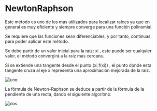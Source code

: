 # NewtonRaphson

Este método es uno de los mas utilizados para localizar raíces ya que en general es muy eficiente y siempre converge para una función polinomial.

Se requiere que las funciones sean diferenciables, y por tanto, continuas, para poder aplicar este método.

Se debe partir de  un valor inicial para la raíz: xi , este puede ser cualquier valor, el método convergirá a la raíz mas cercana.

Si se extiende una tangente desde el punto (xi,f(xi)) , el punto donde esta tangente cruza al eje x representa una aproximación mejorada de la raíz.

![uno](http://test.cua.uam.mx/MN/Methods/Raices/NewtonRaphson/Images/image10.gif)

La fórmula de Newton-Raphson se deduce a partir de la fórmula de la pendiente de una recta, dando el siguiente algoritmo:

![dos](http://www3.fi.mdp.edu.ar/analisis/temas/no_lineales_1/images/fo_newton4.gif)
